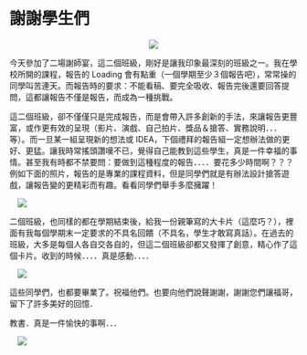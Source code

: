 # 謝謝學生們 

<div style="clear: both; text-align: center;"><a href="http://4.bp.blogspot.com/-BRZrYzKakyQ/VhPj6daqN7I/AAAAAAAAMrA/gDetJlZR7KE/s1600/0031.jpg" style="margin-left: 1em; margin-right: 1em;"><img border="0" src="http://4.bp.blogspot.com/-BRZrYzKakyQ/VhPj6daqN7I/AAAAAAAAMrA/gDetJlZR7KE/s1600/0031.jpg"/></a></div>
<p>今天參加了二場謝師宴，這二個班級，剛好是讓我印象最深刻的班級之一。我在學校所開的課程，報告的 Loading 會有點重（一個學期至少３個報告吧），常常操的同學叫苦連天。而報告時的要求：不能看稿、要完全吸收、報告完後還要回答提問，這都讓報告不僅是報告，而成為一種挑戰。<a name="more"></a></p>
<p>這二個班級，卻不僅僅只是完成報告，而是會帶入許多創新的手法，來讓報告更豐富，或作更有效的呈現（影片、演戲、自己拍片、獎品＆搶答、實務說明．．．等）。而一旦某一組呈現新的想法或 IDEA，下個禮拜的報告組一定想辦法做的更好、更猛。讓我時常搖頭讚嘆不已，覺得自己能教到這些學生，真是一件幸福的事情。甚至我有時都不禁要問：要做到這種程度的報告．．．．要花多少時間啊？？？例如下面的照片，報告的是專業的課程資料，但是同學們就是有辦法設計搶答遊戲，讓報告變的更精彩而有趣。看看同學們舉手多麼擁躍！</p>
<p><a href="http://1.bp.blogspot.com/-FmPg7vYQXN8/VhPj6XtcXOI/AAAAAAAAMrE/2I89c2a8UAE/s1600/0032.jpg" style="margin-left: 1em; margin-right: 1em; text-align: center;"><img border="0" src="http://1.bp.blogspot.com/-FmPg7vYQXN8/VhPj6XtcXOI/AAAAAAAAMrE/2I89c2a8UAE/s1600/0032.jpg"/></a></p>
<p>二個班級，也同樣的都在學期結束後，給我一份親筆寫的大卡片（這麼巧？），裡面有我每個學期末一定要求的不具名回饋（不具名，學生才敢寫真話）。在過去的班級，大多是每個人各自交各自的，但這二個班級卻都又發揮了創意，精心作了這個卡片。收到的時候．．．．真是感動．．．．</p>
<p> <a href="http://3.bp.blogspot.com/-2isl6hzFifE/VhPj6RXdcII/AAAAAAAAMrI/8aKt4R4rcms/s1600/0033.jpg" style="margin-left: 1em; margin-right: 1em; text-align: center;"><img border="0" src="http://3.bp.blogspot.com/-2isl6hzFifE/VhPj6RXdcII/AAAAAAAAMrI/8aKt4R4rcms/s1600/0033.jpg"/></a></p>
<p>這些同學們，也都要畢業了。祝福他們。也要向他們說聲謝謝，謝謝您們讓福哥，留下了許多美好的回憶．</p>
<p>教書．真是一件愉快的事啊．．．</p>
<div><a href="http://4.bp.blogspot.com/-rfPFjpIZ-84/VhPj7J3HNfI/AAAAAAAAMrY/5lLp9K4hVgY/s1600/0034.jpg" style="margin-left: 1em; margin-right: 1em; text-align: center;"><img border="0" src="http://4.bp.blogspot.com/-rfPFjpIZ-84/VhPj7J3HNfI/AAAAAAAAMrY/5lLp9K4hVgY/s1600/0034.jpg"/></a></div>